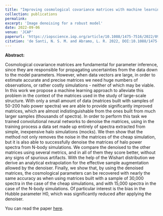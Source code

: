```yaml
---
title: "Improving cosmological covariance matrices with machine learning"
collection: publications
permalink: 
excerpt: 'Image denoising for a robust model'
date: 2022-09-06
venue: 'JCAP'
paperurl: 'https://iopscience.iop.org/article/10.1088/1475-7516/2022/09/013'
citation: 'de Santi, N. S. M. and Abramo, L. R. 2022, DOI:10.1088/1475-7516/2022/09/013'
---
```


**Abstract:**

Cosmological covariance matrices are fundamental for parameter inference, since they are responsible for propagating uncertainties from the data down to the model parameters. However, when data vectors are large, in order to estimate accurate and precise matrices we need huge numbers of observations, or rather costly simulations - neither of which may be viable. In this work we propose a machine learning approach to alleviate this problem in the context of the matrices used in the study of large-scale structure. With only a small amount of data (matrices built with samples of 50-200 halo power spectra) we are able to provide significantly improved matrices, which are almost indistinguishable from the ones built from much larger samples (thousands of spectra). In order to perform this task we trained convolutional neural networks to denoise the matrices, using in the training process a data set made up entirely of spectra extracted from simple, inexpensive halo simulations (mocks). We then show that the method not only removes the noise in the matrices of the cheap simulation, but it is also able to successfully denoise the matrices of halo power spectra from N-body simulations. We compare the denoised to the other matrices using several metrics, and in all of them they score better, without any signs of spurious artifacts. With the help of the Wishart distribution we derive an analytical extrapolation for the effective sample augmentation allowed by the denoiser. Finally, we show that, by using the denoised matrices, the cosmological parameters can be recovered with nearly the same accuracy as when using matrices built with a sample of 30,000 spectra in the case of the cheap simulations, and with 15,000 spectra in the case of the N-body simulations. Of particular interest is the bias in the Hubble parameter H0, which was significantly reduced after applying the denoiser.

You can read the paper [here](https://arxiv.org/pdf/2205.10881.pdf).
